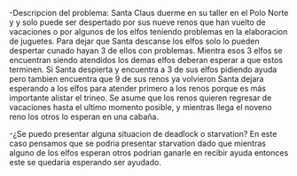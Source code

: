 -Descripcion del problema:
Santa Claus duerme en su taller en el Polo Norte y y solo puede ser despertado por sus nueve renos que han vuelto de vacaciones o por algunos de los elfos teniendo problemas en la elaboracion de juguetes. Para dejar que Santa descanse los elfos solo lo pueden despertar cunado hayan 3 de ellos con problemas. Mientra esos 3 elfos se encuentran siendo atendidos los demas elfos deberan esperar a que estos terminen. Si Santa despierta y encuentra a 3 de sus elfos pidiendo ayuda pero tambien encuentra que 9 de sus renos ya volvieron Santa dejara esperando a los elfos para atender primero a los renos porque es más importante alistar el trineo. Se asume que los renos quieren regresar de vacaciones hasta el ultimo momento posible, y mientras llega el noveno reno los otros lo esperan en una cabaña.



-¿Se puedo presentar alguna situacion de deadlock o starvation?
En este caso pensamos que se podria presentar starvation dado que mientras alguno de los elfos esperan otros podrian ganarle en recibir ayuda entonces este se quedaria esperando ser ayudado.


